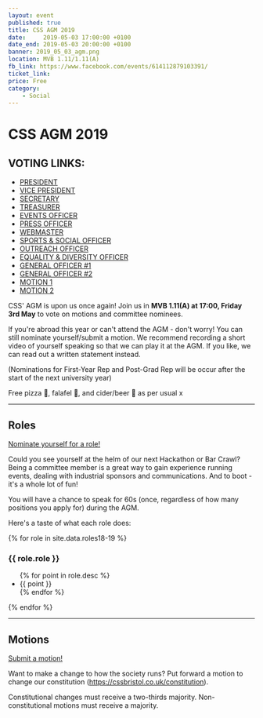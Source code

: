 ```yaml
---
layout: event
published: true
title: CSS AGM 2019
date:     2019-05-03 17:00:00 +0100
date_end: 2019-05-03 20:00:00 +0100
banner: 2019_05_03_agm.png
location: MVB 1.11/1.11(A)
fb_link: https://www.facebook.com/events/614112879103391/
ticket_link:
price: Free
category:
    - Social
---
```


# CSS AGM 2019

<!-- <div class="agm-timer">
    <div class="agm-timer-title" width="300px">Submissions end May 1st, midnight</div>
    <div class="agm-timer-cont">
        <span id="agm__time-days"></span>
        <span id="agm__time-hours"></span>
        <span id="agm__time-mins"></span>
        <span id="agm__time-secs"></span>
    </div>
</div> -->

## VOTING LINKS:
- [PRESIDENT](https://bit.ly/css-agm19-pres)
- [VICE PRESIDENT](https://bit.ly/css-agm19-vicepres)
- [SECRETARY](https://bit.ly/css-agm19-sec)
- [TREASURER](https://bit.ly/css-agm19-treas)
- [EVENTS OFFICER](https://bit.ly/css-agm19-events)
- [PRESS OFFICER](https://bit.ly/css-agm19-press)
- [WEBMASTER](https://bit.ly/css-agm19-web)
- [SPORTS & SOCIAL OFFICER](https://bit.ly/css-agm19-sport)
- [OUTREACH OFFICER](https://bit.ly/css-agm19-outreach)
- [EQUALITY & DIVERSITY OFFICER](https://bit.ly/css-agm19-eqd)
- [GENERAL OFFICER #1](https://bit.ly/css-agm19-gen1)
- [GENERAL OFFICER #2](https://bit.ly/css-agm19-gen2)
- [MOTION 1](https://bit.ly/css-agm19-mot1)
- [MOTION 2](https://bit.ly/css-agm19-mot2)

CSS' AGM is upon us once again! Join us in <b>MVB 1.11(A) at 17:00, Friday 3rd May</b> to vote on motions and committee nominees.

If you're abroad this year or can't attend the AGM - don't worry! You can still nominate yourself/submit a motion. We recommend recording a short video of yourself speaking so that we can play it at the AGM. If you like, we can read out a written statement instead.

(Nominations for First-Year Rep and Post-Grad Rep will be occur after the start of the next university year)

Free pizza 🍕, falafel 🧆, and cider/beer 🍺 as per usual x

<script>
    const end = new Date("May 02, 2019 00:00:00").getTime();
    // thank you https://www.developerdrive.com/2019/02/build-countdown-timer-pure-javascript/

    var timer = setInterval(() => {
        let now = new Date().getTime();
        let t = end - now;

        let days = Math.floor(t / (1000 * 60 * 60 * 24));
        let hours = Math.floor((t % (1000 * 60 * 60 * 24)) / (1000 * 60 * 60));
        let mins = Math.floor((t % (1000 * 60 * 60)) / (1000 * 60));
        let secs = Math.floor((t % (1000 * 60)) / 1000);

        document.getElementById('agm__time-days').innerHTML = days + 'd';
        document.getElementById('agm__time-hours').innerHTML = hours + 'h';
        document.getElementById('agm__time-mins').innerHTML = mins + 'm';
        document.getElementById('agm__time-secs').innerHTML = secs + 's';
    }, 1000);
</script>

---
## Roles

<a class="btn btn--dark" href="http://bit.ly/css-agm19-roles">
    Nominate yourself for a role!
</a>

Could you see yourself at the helm of our next Hackathon or Bar Crawl? Being a committee member is a great way to gain experience running events, dealing with industrial sponsors and communications. And to boot - it's a whole lot of fun!

You will have a chance to speak for 60s (once, regardless of how many positions you apply for) during the AGM.

Here's a taste of what each role does:

{% for role in site.data.roles18-19 %}
### {{ role.role }}
<ul>
    {% for point in role.desc %}
        <li>{{ point }}</li>
    {% endfor %}
</ul>
{% endfor %}

---
## Motions

<a class="btn btn--dark" href="http://bit.ly/css-agm19-motions">
    Submit a motion!
</a>

Want to make a change to how the society runs? Put forward a motion to change our constitution (https://cssbristol.co.uk/constitution).

Constitutional changes must receive a two-thirds majority. Non-constitutional motions must receive a majority.
